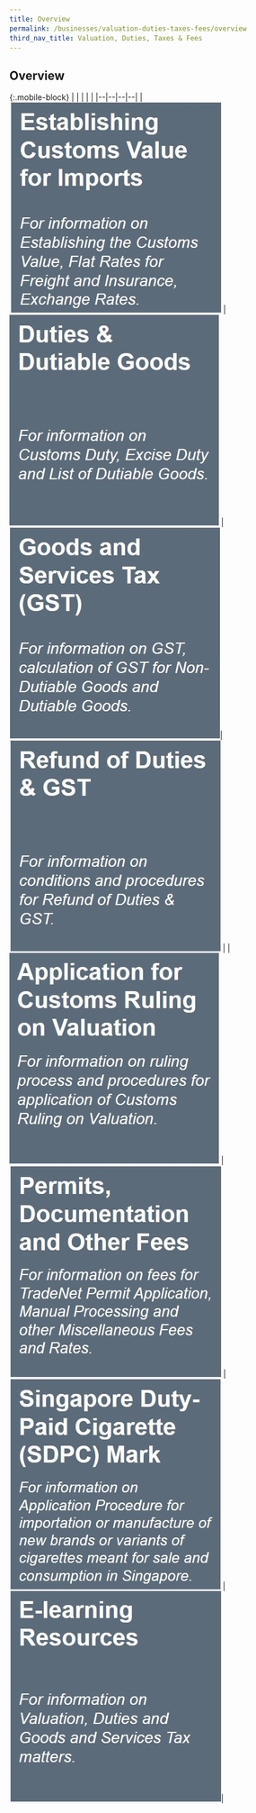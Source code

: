 ```yaml
---
title: Overview 
permalink: /businesses/valuation-duties-taxes-fees/overview
third_nav_title: Valuation, Duties, Taxes & Fees
---
```


## **Overview**

{:.mobile-block}
|  |  |  |  |
|--|--|--|--|
|[![](/images/valuation-duties/VO1.jpg)](/businesses/valuation-duties-taxes-fees/establishing-customs-value-for-imports) |[![](/images/valuation-duties/VO2.jpg)](/businesses/valuation-duties-taxes-and-fees/duties-and-dutiable-goods) | [![](/images/valuation-duties/VO3.jpg)](/businesses/valuation-duties-taxes-fees/goods-and-services-tax-gst)| [![](/images/valuation-duties/VO4.jpg)](/businesses/valuation-duties-taxes-fees/refund-of-duties-and-gst) |
| [![](/images/valuation-duties/VO5.jpg)](/businesses/valuation-duties-taxes-fees/application-for-customs-ruling-on-valuation) | [![](/images/valuation-duties/VO6.jpg)](/businesses/valuation-duties-taxes-fees/permits-documentation-and-other-fees) | [![](/images/valuation-duties/VO7.jpg)](/businesses/valuation-duties-taxes-fees/singapore-duty-paid-cigarette-sdpc-mark) | [![](/images/valuation-duties/VO8.jpg)](/businesses/valuation-duties-taxes--fees/e-learning-resources)|

